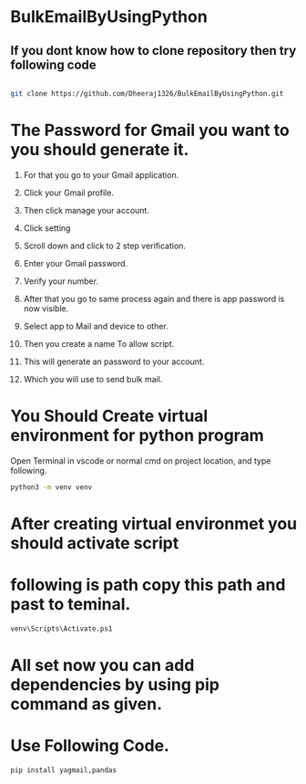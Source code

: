 # BulkEmailByUsingPython

## If you dont know how to clone repository then try following code

```bash

git clone https://github.com/Dheeraj1326/BulkEmailByUsingPython.git

```

# The Password for Gmail you want to you should generate it.


1.	For that you go to your Gmail application.

2.	Click your Gmail profile.

3.	Then click manage your account.

4.	Click setting

5.	Scroll down and click to 2 step verification.

6.	Enter your Gmail password.

7.	Verify your number.

8.	After that you go to same process again and there is app password is now visible.

9.	Select app to Mail and device to other.

10.	Then you create a name To allow script.

11.	This will generate an password to your account.

12.	Which you will use to send bulk mail.

# You Should Create virtual environment  for python program

Open Terminal in vscode or normal cmd on project location,
and type following.

```bash
python3 -m venv venv
```

# After creating virtual environmet you should activate script
# following is path copy this path and past to teminal.
```bash
venv\Scripts\Activate.ps1
```
# All set now you can add dependencies by using pip command as given.
# Use Following Code.

```bash
pip install yagmail,pandas
```


